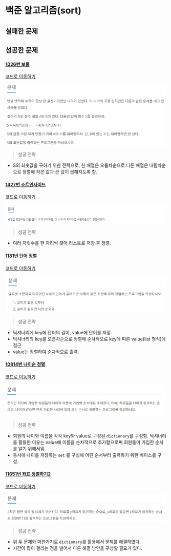 # 백준 알고리즘(sort)

## 실패한 문제





## 성공한 문제

#### [1026번 보물](https://www.acmicpc.net/problem/1026)

[코드로 이동하기](https://github.com/yeomkyeorae/algorithm/blob/master/BJ/sort/1026_treasure.py)

![이미지 이름](./images/1026.PNG)

> 성공 전략

- S의 최솟값을 구하기 위한 전략으로, 한 배열은 오름차순으로 다른 배열은 내림차순으로 정렬해 작은 값과 큰 값이 곱해지도록 함.



#### [1427번 소트인사이드](https://www.acmicpc.net/problem/1427)

[코드로 이동하기](https://github.com/yeomkyeorae/algorithm/blob/master/BJ/sort/1427_sort_inside.py)

![1427](./images/1427.PNG)



> 성공 전략

- 여러 자릿수를 한 자리씩 끊어 리스트로 저장 후 정렬.



#### [1181번 단어 정렬](https://www.acmicpc.net/problem/1181)

[코드로 이동하기]()

![단어 정렬](./images/1181.PNG)



> 성공 전략

- 딕셔너리에 key에 단어의 길이, value에 단어를 저장.
- 딕셔너리의 key를 오름차순으로 정렬해 순차적으로 key에 따른 value(list 형식)에 접근
- value는 정렬하여 순차적으로 출력.



#### [10814번 나이순 정렬](https://www.acmicpc.net/problem/10814)

[코드로 이동하기]()

![나이순 정렬](./images/10814.PNG)



> 성공 전략

- 회원의 나이와 이름을 각각 key와 value로 구성된 `dictionary`를 구성함. 딕셔너리를 활용한 이유는 value에 이름을 순차적으로 추가함으로써 회원들이 가입한 순서를 알기 위해서임.
- 동시에 나이를 저장하는 `set` 를 구성해 어린 순서부터 출력하기 위한 베이스를 구성.



#### [11651번 좌표 정렬하기2](https://www.acmicpc.net/problem/11651)

[코드로 이동하기]()

![좌표 정렬하기2](./images/11651.PNG)



> 성공 전략

- 위 두 문제와 마찬가지로 `dictionary`를 활용해서 문제를 해결하였다.
- 시간이 많이 걸리는 점을 빌어서 다른 해결 방안을 구상할 필요가 있다.

